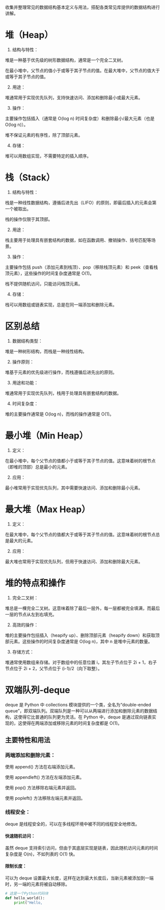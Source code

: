 收集并整理常见的数据结构基本定义与用法，搭配各类常见库提供的数据结构进行讲解。

# 堆（Heap）

1. 结构与特性：
   
堆是一种基于优先级的树形数据结构，通常是一个完全二叉树。

在最小堆中，父节点的值小于或等于其子节点的值。在最大堆中，父节点的值大于或等于其子节点的值。

2. 用途：

堆通常用于实现优先队列，支持快速访问、添加和删除最小或最大元素。

3. 操作：

主要操作包括插入（通常是 O(log n) 时间复杂度）和删除最小/最大元素（也是 O(log n)）。

堆不保证元素的有序性，除了顶部元素。

4. 存储：

堆可以用数组实现，不需要特定的插入顺序。

# 栈（Stack）

1. 结构与特性：

栈是一种线性数据结构，遵循后进先出（LIFO）的原则，即最后插入的元素会第一个被取出。

栈的操作仅限于其顶部。

2. 用途：

栈主要用于处理具有嵌套结构的数据，如在函数调用、撤销操作、括号匹配等场景。

3. 操作：

主要操作包括 push（添加元素到栈顶）、pop（移除栈顶元素）和 peek（查看栈顶元素），这些操作的时间复杂度通常是 O(1)。

栈不提供随机访问，只能访问栈顶元素。

4. 存储：

栈可以用数组或链表实现，总是在同一端添加和删除元素。

# 区别总结
1. 数据结构类型：

堆是一种树形结构，而栈是一种线性结构。

2. 操作原则：

堆基于元素的优先级进行操作，而栈遵循后进先出的原则。

3. 用途和功能：

堆通常用于实现优先队列，栈用于处理具有嵌套结构的数据。

4. 时间复杂度：

堆的主要操作通常是 O(log n)，而栈的操作通常是 O(1)。

# 最小堆（Min Heap）

1. 定义：

在最小堆中，每个父节点的值都小于或等于其子节点的值。这意味着树的根节点（即堆的顶部）总是最小的元素。

2. 应用：

最小堆常用于实现优先队列，其中需要快速访问、添加和删除最小元素。

# 最大堆（Max Heap）
1. 定义：

在最大堆中，每个父节点的值都大于或等于其子节点的值。这意味着树的根节点总是最大的元素。

2. 应用：

最大堆也常用于实现优先队列，但用于快速访问、添加和删除最大元素。

# 堆的特点和操作

1. 完全二叉树：

堆总是一棵完全二叉树。这意味着除了最后一层外，每一层都被完全填满，而最后一层的节点从左到右填充。

2. 高效的操作：

堆的主要操作包括插入（heapify up）、删除顶部元素（heapify down）和获取顶部元素。这些操作的时间复杂度通常是 O(log n)，其中 n 是堆中元素的数量。

3. 存储方式：

堆通常使用数组来存储。对于数组中的任意位置 i，其左子节点位于 2i + 1，右子节点位于 2i + 2，父节点位于 (i-1)/2（向下取整）。

# 双端队列-deque

deque 是 Python 中 collections 模块提供的一个类，全名为“double-ended queue”，即双端队列。双端队列是一种可以从两端进行添加和删除元素的数据结构，这使得它比普通的队列更为灵活。在 Python 中，deque 是通过双向链表实现的，这使得在两端添加或移除元素的时间复杂度都是 O(1)。

## 主要特性和用法

### 两端添加和删除元素：

使用 append() 方法在右端添加元素。

使用 appendleft() 方法在左端添加元素。

使用 pop() 方法移除右端元素并返回。

使用 popleft() 方法移除左端元素并返回。

### 线程安全：

deque 是线程安全的，可以在多线程环境中被不同的线程安全地修改。

#### 快速随机访问：

虽然 deque 支持索引访问，但由于其底层实现是链表，因此随机访问元素的时间复杂度是 O(n)，不如列表的 O(1) 快。

#### 限制长度：

可以为 deque 设置最大长度，这样在达到最大长度后，当新元素被添加到一端时，另一端的元素将被自动移除。

```python
# 这是一个Python代码块
def hello_world():
    print("Hello,

